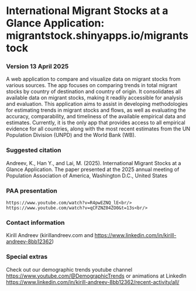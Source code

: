 # International Migrant Stocks at a Glance Application: migrantstock.shinyapps.io/migrantstock
### Version 13 April 2025

A web application to compare and visualize data on migrant stocks from various sources. The app focuses on comparing trends in total migrant stocks by country of destination and country of origin. It consolidates all available data on migrant stocks, making it readily accessible for analysis and evaluation. This application aims to assist in developing methodologies for estimating trends in migrant stocks and flows, as well as evaluating the accuracy, comparability, and timeliness of the available empirical data and estimates. Currently, it is the only app that provides access to all empirical evidence for all countries, along with the most recent estimates from the UN Population Division (UNPD) and the World Bank (WB).

### Suggested citation

Andreev, K., Han Y., and Lai, M. (2025). International Migrant Stocks at a Glance Application. The paper presented at the 2025 annual meeting of Population Association of America, Washington D.C., United States

### PAA presentation<br/>
	https://www.youtube.com/watch?v=R4pwEZNQ_lE<br/>
	https://www.youtube.com/watch?v=qCFZNZ04ZO0&t=13s<br/>
	
### Contact information<br/>
Kirill Andreev (kirillandreev.com and https://www.linkedin.com/in/kirill-andreev-8bb12362)<br/>

### Special extras
Check out our demographic trends youtube channel<br/>
	https://www.youtube.com/@DemographicTrends
or animations at LinkedIn<br/>
	https://www.linkedin.com/in/kirill-andreev-8bb12362/recent-activity/all/

